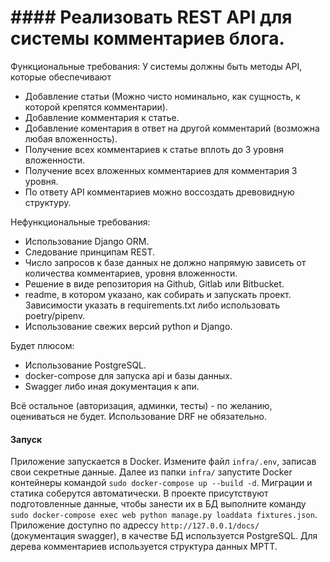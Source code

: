 # #### Реализовать REST API для системы комментариев блога.

Функциональные требования:
У системы должны быть методы API, которые обеспечивают
- Добавление статьи (Можно чисто номинально, как сущность, к которой крепятся комментарии).
- Добавление комментария к статье.
- Добавление коментария в ответ на другой комментарий (возможна любая вложенность).
- Получение всех комментариев к статье вплоть до 3 уровня вложенности.
- Получение всех вложенных комментариев для комментария 3 уровня.
- По ответу API комментариев можно воссоздать древовидную структуру.

Нефункциональные требования:
- Использование Django ORM.
- Следование принципам REST.
- Число запросов к базе данных не должно напрямую зависеть от количества комментариев, уровня вложенности.
- Решение в виде репозитория на Github, Gitlab или Bitbucket.
- readme, в котором указано, как собирать и запускать проект. Зависимости указать в requirements.txt либо использовать poetry/pipenv.
- Использование свежих версий python и Django.

Будет плюсом:
- Использование PostgreSQL.
- docker-compose для запуска api и базы данных.
- Swagger либо иная документация к апи.

Всё остальное (авторизация, админки, тесты) - по желанию, оцениваться не будет. Использование DRF не обязательно.

#### Запуск
Приложение запускается в Docker. Измените файл `infra/.env`, записав свои секретные данные. Далее из папки `infra/` запустите Docker контейнеры командой `sudo docker-compose up --build -d`. Миграции и статика соберутся автоматически. В проекте присутствуют подготовленные данные, чтобы занести их в БД выполните команду `sudo docker-compose exec web python manage.py loaddata fixtures.json`. 
Приложение доступно по адрессу `http://127.0.0.1/docs/` (документация swagger), в качестве БД используется PostgreSQL. Для дерева комментариев используется структура данных MPTT.
